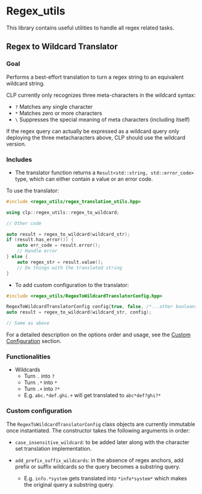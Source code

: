 # Regex_utils

This library contains useful utilities to handle all regex related tasks.

## Regex to Wildcard Translator

### Goal

Performs a best-effort translation to turn a regex string to an equivalent wildcard string.

CLP currently only recognizes three meta-characters in the wildcard syntax:

* `?` Matches any single character
* `*` Matches zero or more characters
* `\` Suppresses the special meaning of meta characters (including itself)

If the regex query can actually be expressed as a wildcard query only deploying the three
metacharacters above, CLP should use the wildcard version.

### Includes

* The translator function returns a `Result<std::string, std::error_code>` type, which can either
contain a value or an error code.

To use the translator:

```cpp
#include <regex_utils/regex_translation_utils.hpp>

using clp::regex_utils::regex_to_wildcard;

// Other code

auto result = regex_to_wildcard(wildcard_str);
if (result.has_error()) {
    auto err_code = result.error();
    // Handle error
} else {
    auto regex_str = result.value();
    // Do things with the translated string
}
```

* To add custom configuration to the translator:

```cpp
#include <regex_utils/RegexToWildcardTranslatorConfig.hpp>

RegexToWildcardTranslatorConfig config{true, false, /*...other booleans*/};
auto result = regex_to_wildcard(wildcard_str, config);

// Same as above
```

For a detailed description on the options order and usage, see the
[Custom Configuration](#custom-configuration) section.

### Functionalities

* Wildcards
  - Turn `.` into `?`
  - Turn `.*` into `*`
  - Turn `.+` into `?*`
  - E.g. `abc.*def.ghi.+` will get translated to `abc*def?ghi?*`

### Custom configuration

The `RegexToWildcardTranslatorConfig` class objects are currently immutable once instantiated. The
constructor takes the following arguments in order:

* `case_insensitive_wildcard`: to be added later along with the character set translation
implementation.

* `add_prefix_suffix_wildcards`: in the absence of regex anchors, add prefix or suffix wildcards so
the query becomes a substring query.
  - E.g. `info.*system` gets translated into `*info*system*` which makes the original query a
  substring query.
